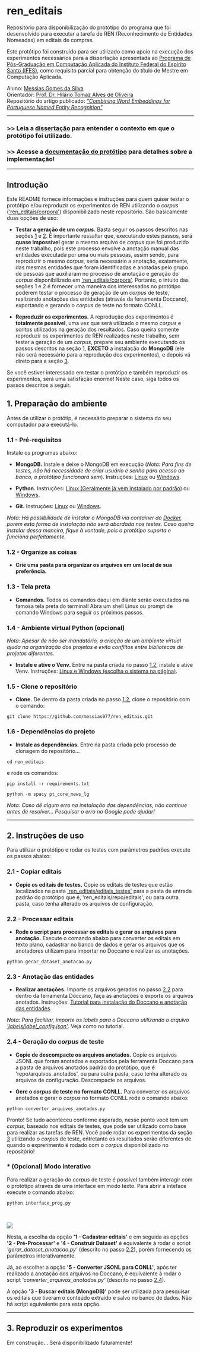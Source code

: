 # ren_editais
Repositório para disponibilização do protótipo do programa que foi desenvolvido para executar a tarefa de REN (Reconhecimento de Entidades Nomeadas) em editais de compras. 

Este protótipo foi construido para ser utilizado como apoio na execução dos experimentos necessários para a dissertação apresentada ao [Programa de Pós-Graduação em Computação Aplicada do Instituto Federal do Espírito Santo (IFES)](https://www.ifes.edu.br/cursos/pos-graduacao/mestrado-em-computacao-aplicada), como requisito parcial para obtenção do título de Mestre em Computação Aplicada.

Aluno: [Messias Gomes da Silva](http://lattes.cnpq.br/4261938952361658)<br>
Orientador: [Prof. Dr. Hilário Tomaz Alves de Oliveira](http://lattes.cnpq.br/8980213630090119)<br>
Repositório do artigo publicado: [*"Combining Word Embeddings for Portuguese Named Entity Recognition"*](https://github.com/messias077/ner_pt)

---
### >> Leia a [dissertação](https://messias077.github.io/teste/dissertacao.pdf) para entender o contexto em que o protótipo foi utilizado.
### >> Acesse a [documentação do protótipo](https://messias077.github.io/teste/) para detalhes sobre a implementação!

---
## Introdução
Este README fornece informações e instruções para quem quiser testar o protótipo e/ou reproduzir os experimentos de REN utilizando o *corpus* (['ren_editais/corpora'](corpora/)) disponibilizado neste repositório. São basicamente duas opções de uso:
* **Testar a geração de um *corpus*.** Basta seguir os passos descritos nas seções [1](#1-preparação-do-ambiente) e [2](#2-instruções-de-uso). É importante ressaltar que, executando estes passos, será **quase impossível** gerar o mesmo arquivo de *corpus* que foi produzido neste trabalho, pois este processo envolve a anotação manual das entidades executada por uma ou mais pessoas, assim sendo, para reproduzir o mesmo *corpus*, seria necessário a anotação, exatamente, das mesmas entidades que foram identificadas e anotadas pelo grupo de pessoas que auxiliaram no processo de anotação e geração do *corpus* disponibilizado em ['ren_editais/corpora'](corpora/). Portanto, o intuito das seções 1 e 2 é fornecer uma maneira dos interessados no protótipo poderem testar o processo de geração de um *corpus* de teste, realizando anotações das entidades (através da ferramenta Doccano), exportando e gerando o *corpus* de teste no formato CONLL.

* **Reproduzir os experimentos.** A reprodução dos experimentos é **totalmente possível**, uma vez que será utilizado o mesmo *corpus* e scritps utilizados na geração dos resultados. Caso queira somente reproduzir os experimentos de REN realizados neste trabalho, sem testar a geração de um *corpus*, prepare seu ambiente executando os passos descritos na seção [1](#1-preparação-do-ambiente), **EXCETO** a instalação do **MongoDB** (ele não será necessário para a reprodução dos experimentos), e depois vá direto para a seção [3](#3-reproduzir-os-experimentos).

Se você estiver interessado em testar o protótipo e também reproduzir os experimentos, será uma satisfação enorme! Neste caso, siga todos os passos descritos a seguir.

## 1. Preparação do ambiente
Antes de utilizar o protótip, é necessário preparar o sistema do seu computador para executá-lo.

### 1.1 - Pré-requisitos
Instale os programas abaixo:
* **MongoDB.** Instale e deixe o MongoDB em execução (*Nota: Para fins de testes, não há necessidade de criar usuário e senha para acesso ao banco, o protótipo funcionará sem*). Instruções: [Linux](https://www.mongodb.com/docs/manual/administration/install-on-linux/) ou [Windows](https://www.mongodb.com/docs/manual/tutorial/install-mongodb-on-windows).

* **Python.** Instruções: [Linux (Geralmente já vem instalado por padrão)](https://python.org.br/instalacao-linux) ou [Windows](https://www.python.org/downloads/windows).

* **Git.** Instruções: [Linux](https://git-scm.com/download/linux) ou [Windows](https://git-scm.com/download/win).

*Nota: Há possibilidade de instalar o MongoDB via container do [Docker](https://www.docker.com/), porém esta forma de instalação não será abordada nos testes. Caso queira instalar dessa maneira, fique à vontade, pois o protótipo suporta e funciona perfeitamente.*

### 1.2 - Organize as coisas
* **Crie uma pasta para organizar os arquivos em um local de sua preferência.**

### 1.3 - Tela preta
* **Comandos.** Todos os comandos daqui em diante serão executados na famosa tela preta do terminal! Abra um shell Linux ou prompt de comando Windows para seguir os próximos passos.

### 1.4 - Ambiente virtual Python (opcional)

*Nota: Apesar de não ser mandatório, a criação de um ambiente virtual ajuda na organização dos projetos e evita conflitos entre bibliotecas de projetos diferentes.*

* **Instale e ative o Venv.** Entre na pasta criada no passo [1.2](#12---organize-as-coisas), instale e ative Venv. Instruções: [Linux e Windows (escolha o sistema na página)](https://packaging.python.org/en/latest/guides/installing-using-pip-and-virtual-environments/#creating-a-virtual-environment).

### 1.5 - Clone o repositório
* **Clone.** De dentro da pasta criada no passo [1.2](#12---organize-as-coisas), clone o repositório com o comando:
```
git clone https://github.com/messias077/ren_editais.git
```

### 1.6 - Dependências do projeto
* **Instale as dependências.** Entre na pasta criada pelo processo de clonagem do repositório...
```
cd ren_editais
```
e rode os comandos:
```
pip install -r requirements.txt
```
```
python -m spacy pt_core_news_lg
```


*Nota: Caso dê algum erro na instalação das dependências, não continue antes de resolver... Pesquisar o erro no Google pode ajudar!*

---
## 2. Instruções de uso

Para utilizar o protótipo e rodar os testes com parâmetros padrões execute os passos abaixo:

### 2.1 - Copiar editais
* **Copie os editais de testes.** Copie os editais de testes que estão localizados na pasta ['ren_editais/editais_testes'](editais_testes/) para a pasta de entrada padrão do protótipo que é, 'ren_editais/repo/editais', ou para outra pasta, caso tenha alterado os arquivos de configuração.

### 2.2 - Processar editais
* **Rode o script para processar os editais e gerar os arquivos para anotação.** Execute o comando abaixo para converter os editais em texto plano, cadastrar no banco de dados e gerar os arquivos que os anotadores utilizam para importar no Doccano e realizar as anotações.
```
python gerar_dataset_anotacao.py
```
### 2.3 - Anotação das entidades
* **Realizar anotações.** Importe os arquivos gerados no passo [2.2](#22---processar-editais) para dentro da ferramenta Doccano, faça as anotações e exporte os arquivos anotados. Instruções: [Tutorial para instalação do Doccano e anotação das entidades](https://messias077.github.io/teste/tutorial_doccano.pdf).

*Nota: Para facilitar, importe os labels para o Doccano utilizando o arquivo ['labels/label_config.json'](labels/label_config.json)*. Veja como no tutorial.

### 2.4 - Geração do *corpus* de teste
* **Copie de descompacte os arquivos anotados.** Copie os arquivos JSONL que foram anotados e exportados pela ferramenta Doccano para a pasta de arquivos anotados padrão do protótipo, que é 'repo/arquivos_anotados', ou para outra pasta, caso tenha alterado os arquivos de configuração. Descompacte os arquivos.

* **Gere o *corpus* de teste no formato CONLL.** Para converter os arquivos anotados e gerar o *corpus* no formato CONLL rode o comando abaixo:
```
python converter_arquivos_anotados.py
```
Pronto! Se tudo aconteceu conforme esperado, nesse ponto você tem um *corpus*, baseado nos editais de testes, que pode ser utilizado como base para realizar as tarefas de REN. Você pode rodar os experimentos da seção [3](#3-reproduzir-os-experimentos) utilizando o *corpus* de teste, entretanto os resultados serão diferentes de quando o exprerimento é rodado com o *corpus* disponibilizado no repositório!

### * (Opcional) Modo interativo

Para realizar a geração do *corpus* de teste é possível também interagir com o protótipo através de uma interface em modo texto. Para abrir a inteface execute o comando abaixo:
```
python interface_prog.py
```
<br>

![](./print_interface.png)

Nesta, a escolha da opção **'1 - Cadastrar editais'** e em seguida as opções **'2 - Pré-Processar'** e **'4 - Construir Dataset'** é equivalente à rodar o script *'gerar_dataset_anotacao.py'* (descrito no passo [2.2](#22---processar-editais)), porém fornecendo os parâmetros interativamente.

Já, ao escolher a opção **'5 - Converter JSONL para CONLL'**, após ter realizado a anotação dos arquivos no Doccano, é equivalente à rodar o script *'converter_arquivos_anotados.py'* (descrito no passo [2.4](#24---geração-do-corpus-de-teste)).

A opção **'3 - Buscar editais (MongoDB)'** pode ser utilizada para pesquisar os editais que tiveram o conteúdo extraido e salvo no banco de dados. Não há script equivalente para esta opção.

---
## 3. Reproduzir os experimentos
Em construção... Será disponibilizado futuramente!